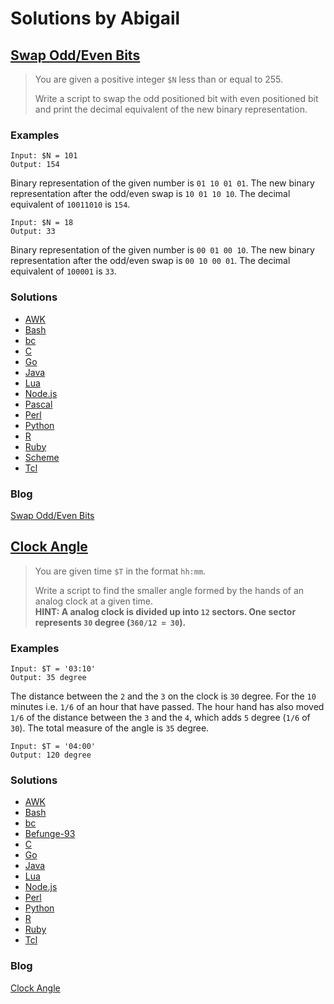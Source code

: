 # Solutions by Abigail
## [Swap Odd/Even Bits](https://perlweeklychallenge.org/blog/perl-weekly-challenge-120/#TASK1)

> You are given a positive integer `$N` less than or equal to 255.
> 
> Write a script to swap the odd positioned bit with even positioned
> bit and print the decimal equivalent of the new binary representation.

### Examples
~~~~
Input: $N = 101
Output: 154
~~~~

Binary representation of the given number is `01 10 01 01`.
The new binary representation after the odd/even swap is `10 01 10 10`.
The decimal equivalent of `10011010` is `154`.

~~~~
Input: $N = 18
Output: 33
~~~~

Binary representation of the given number is `00 01 00 10`.
The new binary representation after the odd/even swap is `00 10 00 01`.
The decimal equivalent of `100001` is `33`.

### Solutions
* [AWK](awk/ch-1.awk)
* [Bash](bash/ch-1.sh)
* [bc](bc/ch-1.bc)
* [C](c/ch-1.c)
* [Go](go/ch-1.go)
* [Java](java/ch-1.java)
* [Lua](lua/ch-1.lua)
* [Node.js](node/ch-1.js)
* [Pascal](pascal/ch-1.p)
* [Perl](perl/ch-1.pl)
* [Python](python/ch-1.py)
* [R](r/ch-1.r)
* [Ruby](ruby/ch-1.rb)
* [Scheme](scheme/ch-1.scm)
* [Tcl](tcl/ch-1.tcl)

### Blog
[Swap Odd/Even Bits](https://abigail.github.io/HTML/Perl-Weekly-Challenge/week-120-1.html)

## [Clock Angle](https://perlweeklychallenge.org/blog/perl-weekly-challenge-119/#TASK2)

> You are given time `$T` in the format `hh:mm`.
>
> Write a script to find the smaller angle formed by the hands of an
> analog clock at a given time.<br>
> **HINT: A analog clock is divided up into `12` sectors. One sector
> represents `30` degree (`360/12 = 30`).**

### Examples
~~~~
Input: $T = '03:10'
Output: 35 degree
~~~~

The distance between the `2` and the `3` on the clock is `30` degree.
For the `10` minutes i.e. `1/6` of an hour that have passed.  The hour
hand has also moved `1/6` of the distance between the `3` and the `4`,
which adds `5` degree (`1/6` of `30`).  The total measure of the angle
is `35` degree.

~~~~
Input: $T = '04:00'
Output: 120 degree
~~~~

### Solutions
* [AWK](awk/ch-2.awk)
* [Bash](bash/ch-2.sh)
* [bc](bc/ch-2.bc)
* [Befunge-93](befunge-93/ch-2.bf93)
* [C](c/ch-2.c)
* [Go](go/ch-2.go)
* [Java](java/ch-2.java)
* [Lua](lua/ch-2.lua)
* [Node.js](node/ch-2.js)
* [Perl](perl/ch-2.pl)
* [Python](python/ch-2.py)
* [R](r/ch-2.r)
* [Ruby](ruby/ch-2.rb)
* [Tcl](tcl/ch-2.tcl)

### Blog
[Clock Angle](https://abigail.github.io/HTML/Perl-Weekly-Challenge/week-120-2.html)
